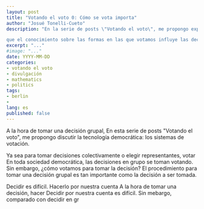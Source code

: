 ```yaml
---
layout: post
title: "Votando el voto 0: Cómo se vota importa"
author: "Josué Tonelli-Cueto"
description: "En la serie de posts \"Votando el voto\", me propongo exponer y discutir la tecnología de la democracia: los sistemas de votación. Como cualquier otra tecnología, los sistemas de votación admiten multitud de variaciones no habiendo una elección correcta independientemente del contexto donde se esté. En esta serie de post, me propongo divulgar los distintos sistemas de votación que existen y las consideraciones entorno a ellos, porque es importante

que el conocimiento sobre las formas en las que votamos influye las decisiones colectivas que tomamos, para que a la hora de tomar decisiones grupales  "
excerpt: "..."
#image: "..."
date: YYYY-MM-DD
categories:
- votando el voto
- divulgación
- mathematics
- politics
tags:
- berlin
-
lang: es
published: false
---
```


A la hora de tomar una decisión grupal,
En esta serie de posts "Votando el voto", me propongo discutir la tecnología democrática: los sistemas de votación.

Ya sea para tomar decisiones colectivamente o elegir representantes, votar
En toda sociedad democrática, las decisiones en grupo se toman votando. Sin embargo, ¿cómo votamos para tomar la decisión? El procedimiento para tomar una decisión grupal es tan importante como la decisión a ser tomada.   


Decidir es difícil. Hacerlo por nuestra cuenta
A la hora de tomar una decisión, hacer
Decidir por nuestra cuenta es difícil. Sin mebargo, comparado con decidir en gr
